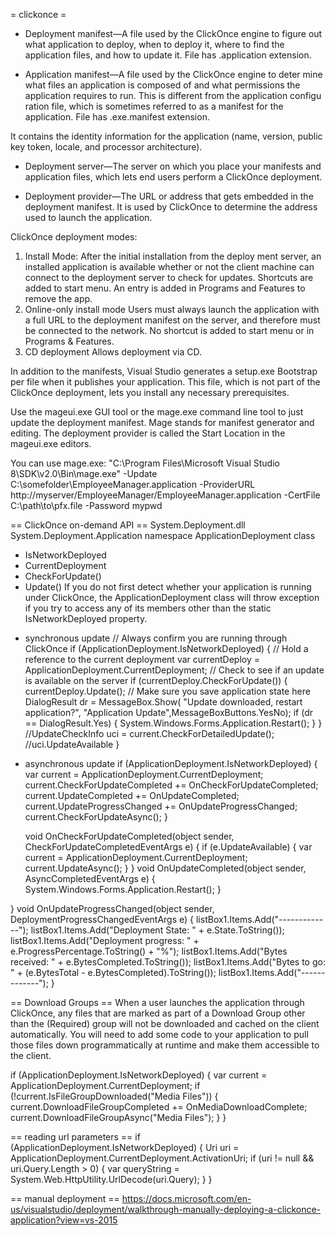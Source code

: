 = clickonce =

* Deployment manifest—A file used by the ClickOnce engine to figure out what application to deploy, when to deploy it, where to find the application files, and how to update it. File has .application extension.

* Application manifest—A file used by the ClickOnce engine to deter mine what files an application is composed of and what permissions the application requires to run. This is different from the application configu ration file, which is sometimes referred to as a manifest for the application. File has .exe.manifest extension.

It contains the identity information for the application (name, version, public key token, locale, and processor architecture).

* Deployment server—The server on which you place your manifests and application files, which lets end users perform a ClickOnce deployment.

* Deployment provider—The URL or address that gets embedded in the deployment manifest. It is used by ClickOnce to determine the address used to launch the application.

ClickOnce deployment modes:
1. Install Mode:
After the initial installation from the deploy ment server, an installed application is available whether or not the client machine can connect to the deployment server to check for updates. Shortcuts are added to start menu. An entry is added in Programs and Features to remove the app.
2. Online-only install mode
Users must always launch the application with a full URL to the deployment manifest on the server, and therefore must be connected to the network. No shortcut is added to start menu or in Programs & Features.
3. CD deployment
Allows deployment via CD.


In addition to the manifests, Visual Studio generates a setup.exe Bootstrap per file when it publishes your application. This file, which is not part of the ClickOnce deployment, lets you install any necessary prerequisites.

Use the mageui.exe GUI tool or the mage.exe command line tool to just update the deployment manifest. Mage stands for manifest generator and editing.
The deployment provider is called the Start Location in the mageui.exe editors.

You can use mage.exe:
"C:\Program Files\Microsoft Visual Studio 8\SDK\v2.0\Bin\mage.exe"
-Update C:\somefolder\EmployeeManager.application
-ProviderURL http://myserver/EmployeeManager/EmployeeManager.application
-CertFile C:\path\to\pfx.file
-Password mypwd

== ClickOnce on-demand API ==
System.Deployment.dll
System.Deployment.Application namespace
ApplicationDeployment class
- IsNetworkDeployed
- CurrentDeployment
- CheckForUpdate()
- Update()
If you do not first detect whether your application is running under ClickOnce, the ApplicationDeployment class will throw exception if you try to access any of its members other than the static IsNetworkDeployed property.

* synchronous update
  // Always confirm you are running through ClickOnce
   if (ApplicationDeployment.IsNetworkDeployed)
   {
      // Hold a reference to the current deployment
      var currentDeploy = ApplicationDeployment.CurrentDeployment;
      // Check to see if an update is available on the server
      if (currentDeploy.CheckForUpdate())
      {
         currentDeploy.Update();
         // Make sure you save application state here
         DialogResult dr = MessageBox.Show(
            "Update downloaded, restart application?",
            "Application Update",MessageBoxButtons.YesNo);
         if (dr == DialogResult.Yes)
         {
            System.Windows.Forms.Application.Restart();
         }
      }
//UpdateCheckInfo uci = current.CheckForDetailedUpdate();
//uci.UpdateAvailable
   }

* asynchronous update
      if (ApplicationDeployment.IsNetworkDeployed)
      {
         var current = ApplicationDeployment.CurrentDeployment;
         current.CheckForUpdateCompleted += OnCheckForUpdateCompleted;
         current.UpdateCompleted += OnUpdateCompleted;
         current.UpdateProgressChanged += OnUpdateProgressChanged;
         current.CheckForUpdateAsync();
       }

   void OnCheckForUpdateCompleted(object sender, CheckForUpdateCompletedEventArgs e)
   {
      if (e.UpdateAvailable)
      {
         var current = ApplicationDeployment.CurrentDeployment;
         current.UpdateAsync();
      }
   }
   void OnUpdateCompleted(object sender, AsyncCompletedEventArgs e)
  {
            System.Windows.Forms.Application.Restart();
  }

}
void OnUpdateProgressChanged(object sender, DeploymentProgressChangedEventArgs e)
{
   listBox1.Items.Add("-------------");
   listBox1.Items.Add("Deployment State: " + e.State.ToString());
   listBox1.Items.Add("Deployment progress: " + e.ProgressPercentage.ToString() + "%");
   listBox1.Items.Add("Bytes received: " + e.BytesCompleted.ToString());
   listBox1.Items.Add("Bytes to go: " + (e.BytesTotal - e.BytesCompleted).ToString());
   listBox1.Items.Add("-------------");
}

== Download Groups ==
When a user launches the application through ClickOnce, any files that are marked as part of a Download Group other than the (Required) group will not be downloaded and cached on the client automatically. You will need to add some code to your application to pull those files down programmatically at runtime and make them accessible to the client.

   if (ApplicationDeployment.IsNetworkDeployed)
   {
      var current = ApplicationDeployment.CurrentDeployment;
      if (!current.IsFileGroupDownloaded("Media Files"))
      {
         current.DownloadFileGroupCompleted += OnMediaDownloadComplete;
         current.DownloadFileGroupAsync("Media Files");
      }
   }

== reading url parameters ==
   if (ApplicationDeployment.IsNetworkDeployed)
   {
      Uri uri = ApplicationDeployment.CurrentDeployment.ActivationUri;
      if (uri != null && uri.Query.Length > 0)
      {
        var queryString = System.Web.HttpUtility.UrlDecode(uri.Query);
      }
   }

== manual deployment ==
https://docs.microsoft.com/en-us/visualstudio/deployment/walkthrough-manually-deploying-a-clickonce-application?view=vs-2015



